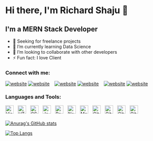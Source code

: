 # Hi there, I'm Richard Shaju 👋 

## I'm a MERN Stack Developer

- 🔭 Seeking for freelance projects
- 🌱 I’m currently learning Data Science
- 👯 I’m looking to collaborate with other developers
- ⚡ Fun fact: I love Client

### Connect with me:


[![website](./img/twitter-light.svg)](https://twitter.com/richard_shaju#gh-light-mode-only)
[![website](./img/twitter-dark.svg)](https://twitter.com/richard_shaju#gh-dark-mode-only)
&nbsp;&nbsp;
[![website](./img/linkedin-light.svg)](https://www.linkedin.com/in/richard-shaju-a5902b244#gh-light-mode-only)
[![website](./img/linkedin-dark.svg)](https://www.linkedin.com/in/richard-shaju-a5902b244#gh-dark-mode-only)
&nbsp;&nbsp;
[![website](./img/instagram-light.svg)](https://instagram.com/richard_kuttikkadan#gh-light-mode-only)
[![website](./img/instagram-dark.svg)](https://instagram.com/richard_kuttikkadan#gh-dark-mode-only)

### Languages and Tools:

[<img align="left" alt="Visual Studio Code" width="26px" src="https://cdn.jsdelivr.net/gh/devicons/devicon/icons/vscode/vscode-original.svg" style="padding-right:10px;" />][webdevplaylist]
[<img align="left" alt="HTML5" width="26px" src="https://cdn.jsdelivr.net/gh/devicons/devicon/icons/html5/html5-original.svg" style="padding-right:10px;" />][html]
[<img align="left" alt="CSS3" width="26px" src="https://cdn.jsdelivr.net/gh/devicons/devicon/icons/css3/css3-original.svg" style="padding-right:10px;" />][cssplaylist]
[<img align="left" alt="JavaScript" width="26px" src="https://cdn.jsdelivr.net/gh/devicons/devicon/icons/javascript/javascript-original.svg" style="padding-right:10px;" />][jsplaylist]
[<img align="left" alt="React" width="26px" src="https://cdn.jsdelivr.net/gh/devicons/devicon/icons/react/react-original.svg" style="padding-right:10px;" />][reactplaylist]
[<img align="left" alt="Node.js" width="26px" src="https://cdn.jsdelivr.net/gh/devicons/devicon/icons/nodejs/nodejs-original.svg" style="padding-right:10px;" />][node]
[<img align="left" alt="MongoDB" width="26px" src="https://cdn.jsdelivr.net/gh/devicons/devicon/icons/mongodb/mongodb-original.svg" style="padding-right:10px;" />][mongo]
[<img align="left" alt="Git" width="26px" src="https://cdn.jsdelivr.net/gh/devicons/devicon/icons/git/git-original.svg" style="padding-right:10px;" />][git]
[<img align="left" alt="Git" width="26px" src="https://upload.wikimedia.org/wikipedia/commons/b/b2/Bootstrap_logo.svg" style="padding-right:10px;" />][bootstrap]
[<img align="left" alt="Git" width="26px" src="https://www.vectorlogo.zone/logos/handlebarsjs/handlebarsjs-icon.svg" style="padding-right:10px;" />][handle]
[<img align="left" alt="Git" width="26px" src="https://www.vectorlogo.zone/logos/firebase/firebase-icon.svg" style="padding-right:10px;" />][firebase]
<br />
<br/>

[![Anurag's GitHub stats](https://github-readme-stats.vercel.app/api?username=richardshaju&show_icons=true&hide_border=true&hide_rank=true)](https://github.com/richardshaju/)
<br/>

[![Top Langs](https://github-readme-stats.vercel.app/api/top-langs/?username=richardshaju&layout=compact&hide_border=true)](https://github.com/richardshaju/)

[website]: https://codeSTACKr.com
[course]: http://vsCodeHero.com
[twitter]: https://twitter.com/codeSTACKr
[youtube]: https://youtube.com/codeSTACKr
[instagram]: https://instagram.com/codeSTACKr
[linkedin]: https://linkedin.com/in/codeSTACKr
[webdevplaylist]:https://code.visualstudio.com/
[html]:https://en.wikipedia.org/wiki/HTML5
[jsplaylist]:https://www.javascript.com/
[cssplaylist]:https://en.wikipedia.org/wiki/CSS
[reactplaylist]: https://reactjs.org/
[node]:https://nodejs.org/en/
[mongo]:https://www.mongodb.com/
[git]:https://git-scm.com/
[bootstrap]:https://getbootstrap.com/
[handle]:https://handlebarsjs.com/
[firebase]:https://firebase.google.com/

